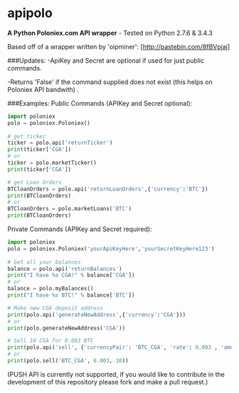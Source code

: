 # apipolo

**A Python Poloniex.com API wrapper** - Tested on Python 2.7.6 & 3.4.3

Based off of a wrapper written by 'oipminer': [http://pastebin.com/8fBVpjaj]

###Updates:
-ApiKey and Secret are optional if used for just public commands.

-Returns 'False' if the command supplied does not exist (this helps on Poloniex API bandwith) .

###Examples:
Public Commands (APIKey and Secret optional):

```python
import poloniex
polo = poloniex.Poloniex()
    
# get ticker
ticker = polo.api('returnTicker')
print(ticker['CGA'])
# or
ticker = polo.marketTicker()
print(ticker['CGA'])

# get Loan Orders
BTCloanOrders = polo.api('returnLoanOrders',{'currency':'BTC'})
print(BTCloanOrders)
# or 
BTCloanOrders = polo.marketLoans('BTC')
print(BTCloanOrders)
```

Private Commands (APIKey and Secret required):
```python
import poloniex
polo = poloniex.Poloniex('yourApiKeyHere','yourSecretKeyHere123')
    
# Get all your balances
balance = polo.api('returnBalances')
print("I have %s CGA!" % balance['CGA'])
# or
balance = polo.myBalances()
print("I have %s BTC!" % balance['BTC'])

# Make new CGA deposit address
print(polo.api('generateNewAddress',{'currency':'CGA'}))
# or
print(polo.generateNewAddress('CGA'))

# Sell 10 CGA for 0.003 BTC
print(polo.api('sell', {'currencyPair': 'BTC_CGA', 'rate': 0.003 , 'amount': 10 }))
# or
print(polo.sell('BTC_CGA', 0.003, 10))
```

(PUSH API is currently not supported, if you would like to contribute in the development of this repository please fork and make a pull request.)
